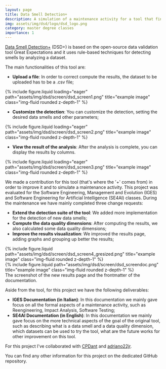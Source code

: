 ```yaml
---
layout: page
title: Data Smell Detection+
description: A simulation of a maintenance activity for a tool that finds data smells on an uploaded dataset.
img: assets/img/dsd/logo/dsd_logo.png
category: master degree classes
importance: 1
---
```


<a href="https://github.com/CpDant/DSD-plus">Data Smell Detection+</a> (DSD+) is based on the open-source data validation tool Great Expectations and 
it uses rule-based techniques for detecting smells by analyzing a dataset.

The main functionalities of this tool are:

- **Upload a file**: In order to correct compute the results, the dataset to be uploaded has to be a .csv file;
<div class="row">
    <div class="col-sm mt-3 mt-md-0">
        {% include figure.liquid loading="eager" path="assets/img/dsd/screen/dsd_screen1.png" title="example image" class="img-fluid rounded z-depth-1" %}
    </div>
</div>

- **Customize the detection**: You can customize the detection, setting the desired data smells and other parameters;
<div class="row">
    <div class="col-sm mt-3 mt-md-0">
        {% include figure.liquid loading="eager" path="assets/img/dsd/screen/dsd_screen2.png" title="example image" class="img-fluid rounded z-depth-1" %}
    </div>
</div>

- **View the result of the analysis**: After the analysis is complete, you can display the results by columns.
<div class="row">
    <div class="col-sm mt-3 mt-md-0">
        {% include figure.liquid loading="eager" path="assets/img/dsd/screen/dsd_screen3.png" title="example image" class="img-fluid rounded z-depth-1" %}
    </div>
</div>

We made a contribution for this tool (that's where the '+' comes from) in order to improve it and to simulate a maintenance activity. 
This project was evaluated for the Software Engineering, Management and Evolution (IGES) and Software Engineering for 
Artificial Intelligence (SE4AI) classes. During the maintenance we have mainly completed three change requests:
- **Extend the detection suite of the tool**: We added more implementation for the detection of new data smells;
- **Compute the data quality dimensions**: After computing the results, we also calculated some data quality dimensions;
- **Improve the results visualization**: We improved the results page, adding graphs and grouping up better the results;

<div class="row justify-content-sm-center">
    <div class="col-sm-8 mt-3 mt-md-0">
        {% include figure.liquid path="assets/img/dsd/screen/dsd_screen4_gresized.png" title="example image" class="img-fluid rounded z-depth-1" %}
    </div>
    <div class="col-sm-4 mt-3 mt-md-0">
        {% include figure.liquid path="assets/img/dsd/screen/dsd_screendoc.png" title="example image" class="img-fluid rounded z-depth-1" %}
    </div>
</div>
<div class="caption">
    The screenshot of the new results page and the frontmatter of the documentation.
</div>

Aside from the tool, for this project we have the following deliverables:
- **IGES Documentation (in Italian)**: In this documentation we mainly gave focus on all the formal aspects of a maintenance activity, 
such as Reengineering, Impact Analysis, Software Testing;
- **SE4AI Documentation (in English)**: In this documentation we mainly gave focus on the more technical aspects of the goal of the original tool, 
such as describing what is a data smell and a data quality dimension, which datasets can be used to try the tool, what are the future works for
other improvement on this tool.

For this project I've collaborated with <a href="https://github.com/CPDant">CPDant</a> and <a href="https://github.com/adriano22jr">adriano22jr</a>.


You can find any other information for this project on the dedicated GitHub repository.
